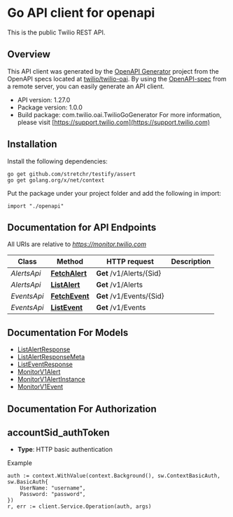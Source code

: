 # Go API client for openapi

This is the public Twilio REST API.

## Overview
This API client was generated by the [OpenAPI Generator](https://openapi-generator.tech) project from the OpenAPI specs located at [twilio/twilio-oai](https://github.com/twilio/twilio-oai/tree/main/spec).  By using the [OpenAPI-spec](https://www.openapis.org/) from a remote server, you can easily generate an API client.

- API version: 1.27.0
- Package version: 1.0.0
- Build package: com.twilio.oai.TwilioGoGenerator
For more information, please visit [https://support.twilio.com](https://support.twilio.com)

## Installation

Install the following dependencies:

```shell
go get github.com/stretchr/testify/assert
go get golang.org/x/net/context
```

Put the package under your project folder and add the following in import:

```golang
import "./openapi"
```

## Documentation for API Endpoints

All URIs are relative to *https://monitor.twilio.com*

Class | Method | HTTP request | Description
------------ | ------------- | ------------- | -------------
*AlertsApi* | [**FetchAlert**](docs/AlertsApi.md#fetchalert) | **Get** /v1/Alerts/{Sid} | 
*AlertsApi* | [**ListAlert**](docs/AlertsApi.md#listalert) | **Get** /v1/Alerts | 
*EventsApi* | [**FetchEvent**](docs/EventsApi.md#fetchevent) | **Get** /v1/Events/{Sid} | 
*EventsApi* | [**ListEvent**](docs/EventsApi.md#listevent) | **Get** /v1/Events | 


## Documentation For Models

 - [ListAlertResponse](docs/ListAlertResponse.md)
 - [ListAlertResponseMeta](docs/ListAlertResponseMeta.md)
 - [ListEventResponse](docs/ListEventResponse.md)
 - [MonitorV1Alert](docs/MonitorV1Alert.md)
 - [MonitorV1AlertInstance](docs/MonitorV1AlertInstance.md)
 - [MonitorV1Event](docs/MonitorV1Event.md)


## Documentation For Authorization



## accountSid_authToken

- **Type**: HTTP basic authentication

Example

```golang
auth := context.WithValue(context.Background(), sw.ContextBasicAuth, sw.BasicAuth{
    UserName: "username",
    Password: "password",
})
r, err := client.Service.Operation(auth, args)
```

